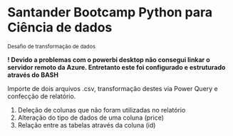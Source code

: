 # Santander Bootcamp Python para Ciência de dados
<sub> Desafio de transformação de dados </sub>

<b>! Devido a problemas com o powerbi desktop não consegui linkar o servidor remoto da Azure. Entretanto este foi configurado e estruturado através do BASH </b>

Importe de dois arquivos .csv, transformação destes via Power Query e confecção de relatório.

1. Deleção de colunas que não foram utilizadas no relatório
2. Alteração do tipo de dados de uma coluna (price)
3. Relação entre as tabelas através da coluna (id)
